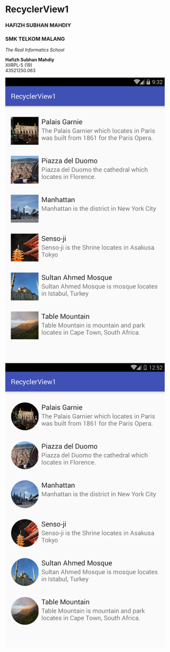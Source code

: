 # RecyclerView1
### HAFIZH SUBHAN MAHDIY
### SMK TELKOM MALANG
*The Real Informatics School*

**Hafizh Subhan Mahdiy**<br>
XIIRPL-5 (19)<br>
43521250.063

![Skrinsut1](Recycler1.png)
![Skrinsut2](Recycler1.2.png)
